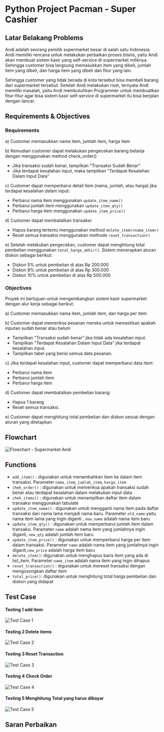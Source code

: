 # Python Project Pacman - Super Cashier

## **Latar Belakang Problems**
Andi adalah seorang pemilik supermarket besar di salah satu Indonesia. Andi memiliki rencana untuk melakukan perbaikan proses bisnis, yaitu Andi akan membuat sistem kasir yang self-service di supermarket miliknya. Sehingga customer bisa langsung memasukkan item yang dibeli, jumlah item yang dibeli, dan harga item yang dibeli dan fitur yang lain.

Sehingga customer yang tidak berada di kota tersebut bisa membeli barang dari supermarket tersebut. 
Setelah Andi melakukan riset, ternyata Andi memiliki masalah, yaitu Andi membutuhkan Programmer untuk membuatkan fitur-fitur agar bisa sistem kasir self-service di supermarket itu bisa berjalan dengan lancar.

## **Requirements & Objectives**
### Requirements
a) Customer memasukkan nama item, jumlah item, harga item

b) Kemudian customer dapat melakukan pengecekan barang belanja dengan menggunakan method check_order() 
  - Jika transaksi sudah benar, tampilkan "Transaksi Sudah Benar"
  - Jika terdapat kesalahan input, maka tampilkan "Terdapat Kesalahan Dalam Input Data"

c) Customer dapat memperbarui detail item (nama, jumlah, atau harga) jika terdapat kesalahan dalam input:
  - Perbarui nama item menggunakan `update_item_name()`
  - Perbarui jumlah item menggunakan `update_item_qty()`
  - Perbarui harga item menggunakan `update_item_price()`

d) Customer dapat membatalkan transaksi:
  - Hapus barang tertentu menggunakan method `delete_item(<nama_item>)`
  - Reset semua transaksi menggunakan methode `reset_transaction()`

e) Setelah melakukan pengecekan, customer dapat menghitung total pembelian menggunakan `total_harga_akhir()`. Sistem menerapkan aturan diskon sebagai berikut:
  - Diskon 5% untuk pembelian di atas Rp 200.000
  - Diskon 8% untuk pembelian di atas Rp 300.000
  - Diskon 10% untuk pembelian di atas Rp 500.000

### Objectives
Proyek ini bertujuan untuk mengembangkan sistem kasir supermarket dengan alur kerja sebagai berikut:

a) Customer memasukkan nama item, jumlah item, dan harga per item

b) Customer dapat memeriksa pesanan mereka untuk memastikan apakah inputan sudah benar atau belum
   - Tampilkan "Transaksi sudah benar" jika tidak ada kesalahan input.
   - Tampilkan "Terdapat Kesalahan Dalam Input Data" jika terdapat kesalahan input.
   - Tampilkan tabel yang berisi semua data pesanan.

c) Jika terdapat kesalahan input, customer dapat memperbarui data item:
  - Perbarui nama item
  - Perbarui jumlah item
  - Perbarui harga item
    
d) Customer dapat membatalkan pembelian barang:
  - Hapus 1 barang
  - Reset semua transaksi.
    
e) Customer dapat menghitung total pembelian dan diskon sesuai dengan aturan yang ditetapkan

## **Flowchart**
![Flowchart - Supermarket Andi](https://github.com/safaarub/Python-Project-Pacman---Super-Cashier-/blob/main/images/Flowchart%20-%20Supermarket%20Andi.jpeg)

## **Functions**
* `add_item()` : digunakan untuk menambahkan item ke dalam item transaksi. Parameter `nama_item`, `jumlah_item`, `harga_item`
* `chek_order()` : digunakan untuk memeriksa apakah transaksi sudah benar atau terdapat kesalahan dalam melakukan input data
* `chek_items()` :  digunakan untuk menampilkan daftar item dalam transaksi menggunakan tabulate
* `update_item_name()` : digunakan untuk mengganti nama item pada daftar transaksi dari nama lama menjadi nama baru. Parameter `old_name` yaitu nama item lama yang ingin diganti , `new_name` adalah nama item baru
* `update_item_qty()` : digunakan untuk memperbarui jumlah item dalam transaksi. Parameter `name` adalah nama item yang jumlahnya ingin diganti, `new_qty` adalah jumlah item baru
* `update_item_price()` : digunakan untuk memperbarui harga per item dalam transaksi. Parameter `name` adalah nama item yang jumlahnya ingin diganti,`new_price` adalah harga item baru
* `delete_item()`: digunakan untuk menghapus baris item yang ada di list_item. Parameter `nama_item` adalah nama item yang ingin dihapus
* `reset_transaction()` : digunakan untuk mereset transaksi dengan mengosongkan daftar item
* `total_price()`: digunakan untuk menghitung total harga pembelian dan diskon yang didapat

## **Test Case**
#### Testing 1 add item
![Test Case 1](https://github.com/safaarub/Python-Project-Pacman---Super-Cashier-/blob/main/images/Test%20Case%201.JPG)

#### Testing 2 Delete items
![Test Case 2](https://github.com/safaarub/Python-Project-Pacman---Super-Cashier-/blob/main/images/Test%20Case%202.JPG)

#### Testing 3 Reset Transaction
![Test Case 3](https://github.com/safaarub/Python-Project-Pacman---Super-Cashier-/blob/main/images/Test%20Case%203.JPG)

#### Testing 4 Check Order
![Test Case 4](https://github.com/safaarub/Python-Project-Pacman---Super-Cashier-/blob/main/images/Test%20Case%204.JPG)

#### Testing 5 Menghitung Total yang harus dibayar
![Test Case 5](https://github.com/safaarub/Python-Project-Pacman---Super-Cashier-/blob/main/images/Test%20Case%205.JPG)

## **Saran Perbaikan**
